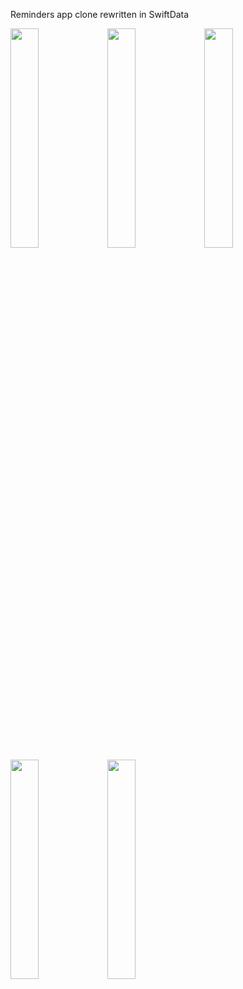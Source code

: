 Reminders app clone rewritten in SwiftData

<img src="https://github.com/onflyer/RemindersAppClone/assets/114020060/07013333-6059-42f7-8138-6d3fa60e1fa0" width="30%" height="30%">
<img src="https://github.com/onflyer/RemindersAppClone/assets/114020060/b8de1367-d44a-4adb-83d0-f947fdc22734" width="30%" height="30%">
<img src="https://github.com/onflyer/RemindersAppClone/assets/114020060/6f60c784-b968-4f95-a4d9-e84a829ede8e" width="30%" height="30%">
<img src="https://github.com/onflyer/RemindersAppClone/assets/114020060/da80c410-7f98-49a0-9461-e17b60bf2626" width="30%" height="30%">
<img src="https://github.com/onflyer/RemindersAppClone/assets/114020060/c3d2eff4-6260-408e-9b4d-4f0a07460356" width="30%" height="30%">


